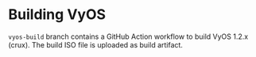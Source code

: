 # Building VyOS

`vyos-build` branch contains a GitHub Action workflow to build VyOS 1.2.x (crux). The build ISO file is uploaded as build artifact.
